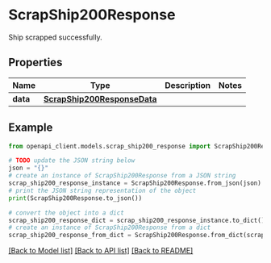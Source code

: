 # ScrapShip200Response

Ship scrapped successfully.

## Properties

Name | Type | Description | Notes
------------ | ------------- | ------------- | -------------
**data** | [**ScrapShip200ResponseData**](ScrapShip200ResponseData.md) |  | 

## Example

```python
from openapi_client.models.scrap_ship200_response import ScrapShip200Response

# TODO update the JSON string below
json = "{}"
# create an instance of ScrapShip200Response from a JSON string
scrap_ship200_response_instance = ScrapShip200Response.from_json(json)
# print the JSON string representation of the object
print(ScrapShip200Response.to_json())

# convert the object into a dict
scrap_ship200_response_dict = scrap_ship200_response_instance.to_dict()
# create an instance of ScrapShip200Response from a dict
scrap_ship200_response_from_dict = ScrapShip200Response.from_dict(scrap_ship200_response_dict)
```
[[Back to Model list]](../README.md#documentation-for-models) [[Back to API list]](../README.md#documentation-for-api-endpoints) [[Back to README]](../README.md)


